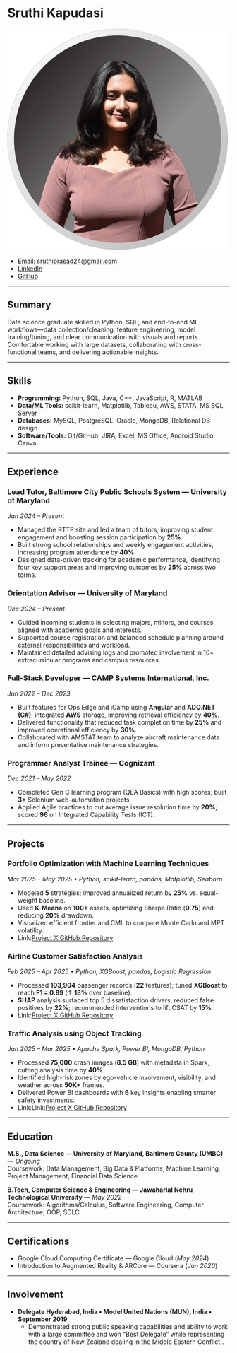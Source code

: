 # Sruthi Kapudasi

![Headshot](docs/headshot.png)


- Email: sruthiprasad24@gmail.com
- [LinkedIn](https://www.linkedin.com/in/sruthi-kapudasi/) 
- [GitHub](https://github.com/Sruthi1203)

---

## Summary
Data science graduate skilled in Python, SQL, and end-to-end ML workflows—data collection/cleaning, feature engineering, model training/tuning, and clear communication with visuals and reports. Comfortable working with large datasets, collaborating with cross-functional teams, and delivering actionable insights.

---

## Skills
- **Programming:** Python, SQL, Java, C++, JavaScript, R, MATLAB  
- **Data/ML Tools:** scikit-learn, Matplotlib, Tableau, AWS, STATA, MS SQL Server  
- **Databases:** MySQL, PostgreSQL, Oracle, MongoDB, Relational DB design  
- **Software/Tools:** Git/GitHub, JIRA, Excel, MS Office, Android Studio, Canva

---

## Experience

### Lead Tutor, Baltimore City Public Schools System — University of Maryland  
*Jan 2024 – Present*  
- Managed the RTTP site and led a team of tutors, improving student engagement and boosting session participation by **25%**.  
- Built strong school relationships and weekly engagement activities, increasing program attendance by **40%**.  
- Designed data-driven tracking for academic performance, identifying four key support areas and improving outcomes by **25%** across two terms.

### Orientation Advisor — University of Maryland  
*Dec 2024 – Present*  
- Guided incoming students in selecting majors, minors, and courses aligned with academic goals and interests.
- Supported course registration and balanced schedule planning around external responsibilities and workload.
- Maintained detailed advising logs and promoted involvement in 10+ extracurricular programs and campus resources.

### Full-Stack Developer — CAMP Systems International, Inc.  
*Jun 2022 – Dec 2023*  
- Built features for Ops Edge and iCamp using **Angular** and **ADO.NET (C#)**; integrated **AWS** storage, improving retrieval efficiency by **40%**.  
- Delivered functionality that reduced task completion time by **25%** and improved operational efficiency by **30%**.  
- Collaborated with AMSTAT team to analyze aircraft maintenance data and inform preventative maintenance strategies.

### Programmer Analyst Trainee — Cognizant  
*Dec 2021 – May 2022*  
- Completed Gen C learning program (QEA Basics) with high scores; built **3+** Selenium web-automation projects.  
- Applied Agile practices to cut average issue resolution time by **20%**; scored **96** on Integrated Capability Tests (ICT).

---

## Projects

### Portfolio Optimization with Machine Learning Techniques  
*Mar 2025 – May 2025 • Python, scikit-learn, pandas, Matplotlib, Seaborn*  
- Modeled **5** strategies; improved annualized return by **25%** vs. equal-weight baseline.  
- Used **K-Means** on **100+** assets, optimizing Sharpe Ratio (**0.75**) and reducing **20%** drawdown.  
- Visualized efficient frontier and CML to compare Monte Carlo and MPT volatility.
- Link:[Project X GitHub Repository](https://github.com/Sruthi1203/portfolio-optimization-ml)

### Airline Customer Satisfaction Analysis  
*Feb 2025 – Apr 2025 • Python, XGBoost, pandas, Logistic Regression*  
- Processed **103,904** passenger records (**22** features); tuned **XGBoost** to reach **F1 = 0.89** (↑ **18%** over baseline).  
- **SHAP** analysis surfaced top 5 dissatisfaction drivers; reduced false positives by **22%**; recommended interventions to lift CSAT by **15%**.
- Link:[Project X GitHub Repository](https://github.com/Sruthi1203/Airline-Customer-Satisfaction)

### Traffic Analysis using Object Tracking  
*Jan 2025 – Mar 2025 • Apache Spark, Power BI, MongoDB, Python*  
- Processed **75,000** crash images (**8.5 GB**) with metadata in Spark, cutting analysis time by **40%**.  
- Identified high-risk zones by ego-vehicle involvement, visibility, and weather across **50K+** frames.  
- Delivered Power BI dashboards with **6** key insights enabling smarter safety investments.
- Link:Link:[Project X GitHub Repository](https://github.com/Sruthi1203/Car-Crash-Traffic-Analysis)

---

## Education
**M.S., Data Science — University of Maryland, Baltimore County (UMBC)** — *Ongoing*  
Coursework: Data Management, Big Data & Platforms, Machine Learning, Project Management, Financial Data Science

**B.Tech, Computer Science & Engineering — Jawaharlal Nehru Technological University** — *May 2022*  
Coursework: Algorithms/Calculus, Software Engineering, Computer Architecture, OOP, SDLC

---

## Certifications
- Google Cloud Computing Certificate — Google Cloud (*May 2024*)  
- Introduction to Augmented Reality & ARCore — Coursera (*Jun 2020*)

---

## Involvement
- **Delegate Hyderabad, India • Model United Nations (MUN), India • September 2019**
  - Demonstrated strong public speaking capabilities and ability to work with a large committee and won “Best Delegate” while representing the country of New Zealand dealing in the Middle Eastern Conflict..

